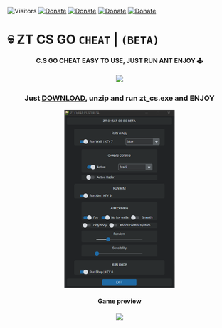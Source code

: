 ![Visitors](https://api.visitorbadge.io/api/visitors?path=https%3A%2F%2Fgithub.com%2Fzabbix-byte%2Fzt_cs_cheat%2F&countColor=%23263759)
[![Donate](https://img.shields.io/badge/PayPal-00457C?style=for-the-badge&logo=paypal&logoColor=white
)](https://www.paypal.com/donate/?hosted_button_id=5MTHH82ABTJDA)
[![Donate](https://img.shields.io/badge/GitHub-100000?style=for-the-badge&logo=github&logoColor=white)](https://github.com/zabbix-byte)
[![Donate](https://img.shields.io/badge/Windows-0078D6?style=for-the-badge&logo=windows&logoColor=white)](https://github.com/zabbix-byte/zt_cs_cheat/releases/download/B-0.6/zt_cs.zip)
[![Donate](https://img.shields.io/badge/Python-3776AB?style=for-the-badge&logo=python&logoColor=white)](https://www.python.org/)

# 💀 ZT CS GO `CHEAT` | `(BETA)`

 <h4 align="center">
C.S GO CHEAT EASY TO USE, JUST RUN ANT ENJOY 🕹
 </h4>
 
 <p align="center">
  <img height=100px src="https://github.com/zabbix-byte/zt_cs_cheat/blob/main/ico.ico" />
</p>

<h3 align="center">
Just <a href="https://github.com/zabbix-byte/zt_cs_cheat/releases/download/B-0.6/zt_cs.zip">DOWNLOAD</a>, unzip and run <strong>zt_cs.exe</strong> and ENJOY
</h3>

<p align="center">
  <img height=400px src="https://github.com/zabbix-byte/zt_cs_cheat/blob/main/app.png" />
</p>

<h4 align="center">
Game preview
</h4>

<p align="center">
<img height=400px src="https://github.com/zabbix-byte/zt_cs_cheat/blob/main/preview.png" />
</p>





